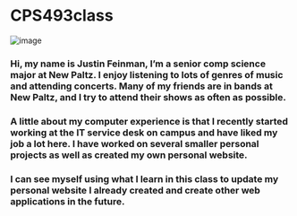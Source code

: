 # CPS493class
![image](https://github.com/user-attachments/assets/3d491bce-3230-4249-b22a-2d5ed7b7884d)

### Hi, my name is Justin Feinman, I’m a senior comp science major at New Paltz. I enjoy listening to lots of genres of music and attending concerts. Many of my friends are in bands at New Paltz, and I try to attend their shows as often as possible. 

### A little about my computer experience is that I recently started working at the IT service desk on campus and have liked my job a lot here. I have worked on several smaller personal projects as well as created my own personal website. 

### I can see myself using what I learn in this class to update my personal website I already created and create other web applications in the future.

